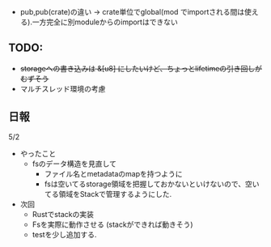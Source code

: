 * pub,pub(crate)の違い -> crate単位でglobal(mod でimportされる間は使える).一方完全に別moduleからのimportはできない

## TODO:
* ~~storageへの書き込みは &[u8] にしたいけど、ちょっとlifetimeの引き回しがむずそう~~
* マルチスレッド環境の考慮


## 日報
5/2
* やったこと
  * fsのデータ構造を見直して
    * ファイル名とmetadataのmapを持つように
    * fsは空いてるstorage領域を把握しておかないといけないので、空いてる領域をStackで管理するようにした.
* 次回
  * Rustでstackの実装 
  * Fsを実際に動作させる (stackができれば動きそう)
  * testを少し追加する.
